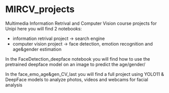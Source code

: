 # MIRCV_projects
Multimedia Information Retrival and Computer Vision course projects for Unipi
here you will find 2 notebooks:
- information retrival project -> search engine 
- computer vision project -> face detection, emotion recognition and age&gender estimation



In the FaceDetection_deepface notebook you will find how to use the pretrained deepface model on an image to predict the age/gender/ 

In the face_emo_age&gen_CV_last you will find a full project using YOLO11 & DeepFace models to analyze photos, videos and webcams for facial analysis



